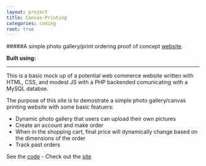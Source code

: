 ```yaml
---
layout: project
title: Canvas-Printing
categories: coding
root: true
---
```


#####A simple photo gallery/print ordering proof of concept [website](http://mgprinting.herokuapp.com/).   

<p><strong>Built using:</strong>&nbsp;&nbsp;<span class="pict-prog-php02 icon-2x"> </span>&nbsp;<span class="pict-dbs-mysql icon-3x"> </span>&nbsp;<span class="pict-prog-js02 icon-2x"> </span>&nbsp;<span class="pict-html5-01 icon-2x"> </span>&nbsp;<span class="pict-css3-01 icon-2x"> </span></p>

***

This is a basic mock up of a potential web commerce website written with HTML, CSS, and modest JS with a PHP backended comunicating with a MySQL databse.
<!-- abridge -->
The purpose of this site is to demostrate a simple photo gallery/canvas printing website with some basic featuers:

- Dynamic photo gallery that users can upload their own pictures
- Create an account and make order
- When in the shopping cart, final price will dynamically change based on the dimensions of the order
- Track past orders

See the [code](https://github.com/mgingras/Canvas-Printing/) - Check out the [site](http://mgprinting.herokuapp.com/)
